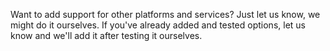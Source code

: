 Want to add support for other platforms and services? 
Just let us know, we might do it ourselves.
If you've already added and tested options, let us know and we'll add it after testing it ourselves.
